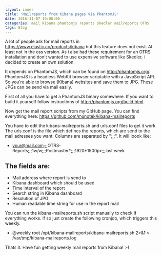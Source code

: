 ```yaml
---
layout: inner
title: 'Mailreports from Kibana pages via PhantomJS'
date: 2016-11-07 19:00:00
categories: mail kibana phantomjs reports skedler mailreports OTRS
tags: Blog
---
```


A lot of people ask for mail reports in <https://www.elastic.co/products/kibana> but this feature does not exist. At least not in the oss version. As i also had these requirement for an OTRS installation and don't wanted to use expensive software like Skedler, i decided to create an own solution.

It depends on PhantomJS, which can be found on <http://phantomjs.org/>. PhantomJS is a headless WebKit browser scriptable with a JavaScript API. So you're able to browse (Kibana) websites and save them to JPG. These JPGs can be send via mail easily.

First of all you have to get a PhantomJS binary somewhere. If you want to build it yourself follow instructions of <http://phantomjs.org/build.html>.

Now get the mail report scripts from my GitHub page. You can find everything here: <https://github.com/monotek/kibana-mailreports>

You have to edit the kibana-mailreports.sh and urls.conf files to get it work. The urls.conf is the file which defines the reports, which are send to the mail adresses you want. Columns are separated by ";;;". It will loook like:

- your@mail.com;;;OTRS-Reports;;;1w/w;;;Postmaster*;;;1920*1500px;;;last week

The fields are:
---------------
- Mail address where report is send to
- Kibana dashboard which should be used
- Time interval of the report
- Search string in Kibana dashboard
- Resolution of JPG
- Human readable time string for use in the report mail

You can run the kibana-mailreports.sh script manually to check if everything works. If so just create the following cronjob, which triggers this weekly.

- @weekly root /opt/kibana-mailreports/kibana-mailreports.sh 2>&1 > /var/tmp/kibana-mailreports.log

Thats it. Have fun getting weekly mail reports from Kibana! :-)
